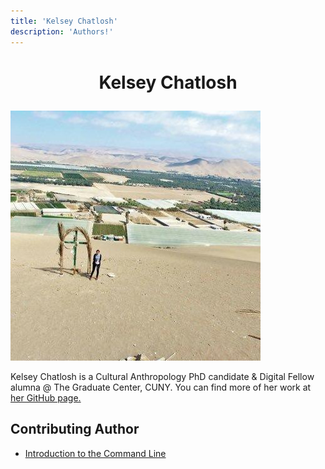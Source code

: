 ```yaml
---
title: 'Kelsey Chatlosh'
description: 'Authors!'
---
```


# <p style="text-align: center;"> Kelsey Chatlosh </p>

![Kelsey Chatlosh](/images/authors/kelsey-chatlosh.jpg)

Kelsey Chatlosh is a Cultural Anthropology PhD candidate & Digital Fellow alumna @ The Graduate Center, CUNY. You can find more of her work at [her GitHub page.](https://github.com/kchatlosh)

## Contributing Author

- [Introduction to the Command Line](https://zweibel.net/DHRI-static/workshops/command-line/)


